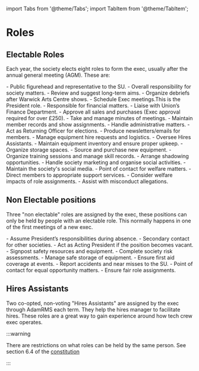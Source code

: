 import Tabs from '@theme/Tabs';
import TabItem from '@theme/TabItem';

# Roles

## Electable Roles
Each year, the society elects eight roles to form the exec, usually after the annual general meeting (AGM). These are:

<Tabs>
    <TabItem value="president" label="President" default>
        - Public figurehead and representative to the SU.
        - Overall responsibility for society matters.
        - Review and suggest long-term aims.
        - Organize debriefs after Warwick Arts Centre shows.
        - Schedule Exec meetings.This is the President role.
    </TabItem>
    <TabItem value="treasurer" label="Treasurer">
        - Responsible for financial matters.
        - Liaise with Union’s Finance Department.
        - Approve all sales and purchases (Exec approval required for over £250).
    </TabItem>
    <TabItem value="secretary" label="Secretary">
        - Take and manage minutes of meetings.
        - Maintain member records and show assignments.
        - Handle administrative matters.
        - Act as Returning Officer for elections.
        - Produce newsletters/emails for members.
    </TabItem>
    <TabItem value="hires_manager" label="Hires Manager">
        - Manage equipment hire requests and logistics.
        - Oversee Hires Assistants.
    </TabItem>
    <TabItem value="equipment_manager" label="Equipment Manager">
        - Maintain equipment inventory and ensure proper upkeep.
        - Organize storage spaces.
        - Source and purchase new equipment.
    </TabItem>
    <TabItem value="training_manager" label="Training Manager">
        - Organize training sessions and manage skill records.
        - Arrange shadowing opportunities.
    </TabItem>
    <TabItem value="socials_publicity_secretary" label="Socials and Publicity Secretary">
        - Handle society marketing and organise social activities.
        - Maintain the society's social media.
    </TabItem>
    <TabItem value="welfare_officer" label="Welfare Officer">
        - Point of contact for welfare matters.
        - Direct members to appropriate support services.
        - Consider welfare impacts of role assignments.
        - Assist with misconduct allegations.
    </TabItem>
</Tabs>


## Non Electable positions
Three "non electable" roles are assigned by the exec, these positions can only be held by people with an electable role. This normally happens in one of the first meetings of a new exec.

<Tabs>
    <TabItem value="vice_president" label="Vice President">
        - Assume President’s responsibilities during absence.
        - Secondary contact for other societies.
        - Act as Acting President if the position becomes vacant.
    </TabItem>
    <TabItem value="safety_officer" label="Safety Officer">
        - Signpost safety resources and equipment.
        - Complete society risk assessments.
        - Manage safe storage of equipment.
        - Ensure first aid coverage at events.
        - Report accidents and near misses to the SU.
    </TabItem>
    <TabItem value="equal_opportunities_officer" label="Equal Opportunities Officer">
            - Point of contact for equal opportunity matters.
            - Ensure fair role assignments.
    </TabItem>
</Tabs>

## Hires Assistants
Two co-opted, non-voting "Hires Assistants" are assigned by the exec through AdamRMS each term. They help the hires manager to facilitate hires. These roles are a great way to gain experience around how tech crew exec operates.

:::warning

There are restrictions on what roles can be held by the same person. See section 6.4 of the [constitution](https://www.warwicksu.com/resources/techcrew/Tech-Crew-Constitution/)

:::